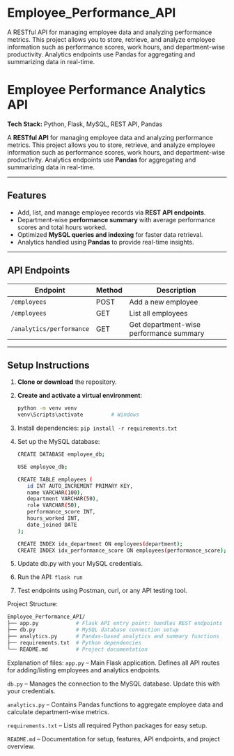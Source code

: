 # Employee_Performance_API
A RESTful API for managing employee data and analyzing performance metrics. This project allows you to store, retrieve, and analyze employee information such as performance scores, work hours, and department-wise productivity. Analytics endpoints use Pandas for aggregating and summarizing data in real-time.


# Employee Performance Analytics API

**Tech Stack:** Python, Flask, MySQL, REST API, Pandas  

A **RESTful API** for managing employee data and analyzing performance metrics. This project allows you to store, retrieve, and analyze employee information such as performance scores, work hours, and department-wise productivity. Analytics endpoints use **Pandas** for aggregating and summarizing data in real-time.  

---

## Features
- Add, list, and manage employee records via **REST API endpoints**.  
- Department-wise **performance summary** with average performance scores and total hours worked.  
- Optimized **MySQL queries and indexing** for faster data retrieval.  
- Analytics handled using **Pandas** to provide real-time insights.  

---

## API Endpoints
| Endpoint | Method | Description |
|----------|--------|-------------|
| `/employees` | POST | Add a new employee |
| `/employees` | GET | List all employees |
| `/analytics/performance` | GET | Get department-wise performance summary |

---

## Setup Instructions

1. **Clone or download** the repository.  
2. **Create and activate a virtual environment**:  
   ```bash
   python -m venv venv
   venv\Scripts\activate         # Windows

3. Install dependencies:
   `pip install -r requirements.txt`

4. Set up the MySQL database:
   ```bash
   CREATE DATABASE employee_db;

   USE employee_db;

   CREATE TABLE employees (
      id INT AUTO_INCREMENT PRIMARY KEY,
      name VARCHAR(100),
      department VARCHAR(50),
      role VARCHAR(50),
      performance_score INT,
      hours_worked INT,
      date_joined DATE
   );

   CREATE INDEX idx_department ON employees(department);
   CREATE INDEX idx_performance_score ON employees(performance_score);
   
5. Update db.py with your MySQL credentials.
6. Run the API: `flask run`
7. Test endpoints using Postman, curl, or any API testing tool.

Project Structure:
```bash
Employee_Performance_API/
├── app.py            # Flask API entry point: handles REST endpoints
├── db.py             # MySQL database connection setup
├── analytics.py      # Pandas-based analytics and summary functions
├── requirements.txt  # Python dependencies
└── README.md         # Project documentation
```

Explanation of files:
`app.py` – Main Flask application. Defines all API routes for adding/listing employees and analytics endpoints.

`db.py` – Manages the connection to the MySQL database. Update this with your credentials.

`analytics.py` – Contains Pandas functions to aggregate employee data and calculate department-wise metrics.

`requirements.txt` – Lists all required Python packages for easy setup.

`README.md` – Documentation for setup, features, API endpoints, and project overview.

